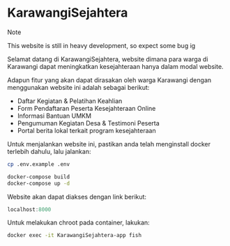 # KarawangiSejahtera

> [!Note]
> This website is still in heavy development, so expect some bug ig

Selamat datang di KarawangiSejahtera, website dimana para warga di Karawangi dapat meningkatkan kesejahteraan hanya dalam modal website.

Adapun fitur yang akan dapat dirasakan oleh warga Karawangi dengan menggunakan website ini adalah sebagai berikut:

- Daftar Kegiatan & Pelatihan Keahlian
- Form Pendaftaran Peserta Kesejahteraan Online
- Informasi Bantuan UMKM
- Pengumuman Kegiatan Desa & Testimoni Peserta
- Portal berita lokal terkait program kesejahteraan

Untuk menjalankan website ini, pastikan anda telah menginstall docker terlebih dahulu, lalu jalankan:

```sh
cp .env.example .env
```

```sh
docker-compose build
docker-compose up -d
```

Website akan dapat diakses dengan link berikut:

```go
localhost:8000
```

Untuk melakukan chroot pada container, lakukan:

```sh
docker exec -it KarawangiSejahtera-app fish
```
